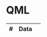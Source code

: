 # QML

<!-- https://www.pucpr.br/cursos-extensao/quantum-machine-learning-na-pratica -->

| # | Data |  |
|:---:|:---:|:---|

<!--
| 01 | 15/08/2025 |  |
| 02 | 16/08/2025 |  |
| 03 | 22/08/2025 |  |
| 04 | 23/08/2025 |  |
| 05 | 29/08/2025 |  |
| 06 | 30/08/2025 |  |


---

## Ementa

### Bloco I: Fundamentos e Configuração do Ambiente

Aula 1: Introdução ao QML e Configuração de Ferramentas
Visão geral do Quantum Machine Learning (QML), seu potencial e diferenças em relação ao aprendizado de máquina clássico. Configuração do ambiente de desenvolvimento com bibliotecas como Qiskit, PennyLane e Cirq. Demonstração de um “Hello World” em circuitos quânticos.

Aula 2: Machine Learning Clássico – Conceitos-Chave para QML
Revisão dos conceitos essenciais de ML clássico, incluindo:
Tipos de aprendizado (supervisionado, não supervisionado, reforço).
Algoritmos básicos (regressão linear, SVM, redes neurais clássicas).
Métricas de avaliação (acurácia, MSE, precisão/revocação).
Pré-processamento de dados e pipelines.

Aula 3:Fundamentos da Computação Quântica para Machine Learning
Revisão de conceitos quânticos essenciais (qubits, superposição, emaranhamento, portas lógicas) e sua relevância para QML. Comparação entre bits clássicos e qubits.

### Bloco II: Modelos e Algoritmos de QML

Aula 4: Modelos Híbridos: VQC e QNNs
Introdução a modelos híbridos (clássico-quânticos), como Variational Quantum Classifiers (VQC) e Quantum Neural Networks (QNNs). Discussão sobre vantagens e casos de uso.

Aula 5: Quantum Kernel Methods
Explicação de kernels quânticos para máquinas de vetores de suporte (QSVM). Aplicação em problemas de classificação não linear.

Aula 6: Quantum Neural Networks (QNNs)
Arquiteturas de QNNs, treinamento com otimizadores quânticos e clássicos. Discussão sobre desafios como o barren plateaus.

### Bloco III: Aplicações Avançadas de QML

Aula 7: Quantum Reinforcement Learning (QRL)
Integração de QML com reinforcement learning (ex.: algoritmos para otimização de políticas).

Aula 8: Quantum GANs (qGANs)
Princípios de Generative Adversarial Networks quânticas para geração de dados.

Aula 9: Aplicações de QML em Finanças, Logística e Biotecnologia
Casos reais: otimização de carteiras, roteamento logístico e análise de sequências de DNA.

### Bloco IV: Implementação e Desafios

Aula 10: Execução em Hardware Quântico
Diferenças entre simuladores e hardware real (IBM Quantum, Rigetti). Limitações de ruído e correção de erros.

Aula 11: Limitações Atuais e Desafios Técnicos
Diferenças entre simuladores e hardware real (IBM Quantum, Rigetti). Limitações de ruído e correção de erros. -->